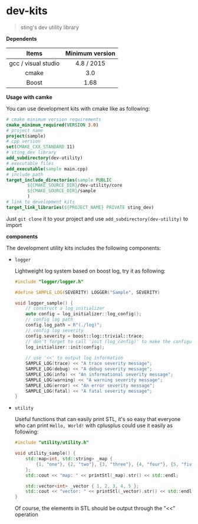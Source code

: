 # dev-kits
>  sting's dev utility library

**Dependents**

|        Items        | Minimum version |
| :-----------------: | :-------------: |
| gcc / visual studio |   4.8 / 2015    |
|        cmake        |       3.0       |
|        Boost        |      1.68       |

**Usage with camke**

You can use development kits with cmake like as following:

```cmake
# cmake minimum version requirements
cmake_minimum_required(VERSION 3.0)
# project name
project(sample)
# cpp version
set(CMAKE_CXX_STANDARD 11)
# sting_dev library
add_subdirectory(dev-utility)
# executable files
add_executable(sample main.cpp)
# include path
target_include_directories(sample PUBLIC
        ${CMAKE_SOURCE_DIR}/dev-utility/core
        ${CMAKE_SOURCE_DIR}/sample
        )
# link to development kits
target_link_libraries(${PROJECT_NAME} PRIVATE sting_dev)
```

Just `git clone` it to your project and use `add_subdirectory(dev-utility)` to import

**components**

The development utility kits includes the following components:

- `logger`

  Lightweight log system based on boost log, try it as following:

  ```c++
  #include "logger/logger.h"
  
  #define SAMPLE_LOG(SEVERITY) LOGGER("Sample", SEVERITY)
  
  void logger_sample() {
      // construct a log_initializer
      auto config = log_initializer::log_config();
      // config log path
      config.log_path = R"(./log)";
      // config log severity
      config.severity = boost::log::trivial::trace;
      // don't forget to call 'init (log_config)' to make the configuration available
      log_initializer::init(config);
      
      // use '<<' to output log information
      SAMPLE_LOG(trace) << "A trace severity message";
      SAMPLE_LOG(debug) << "A debug severity message";
      SAMPLE_LOG(info) << "An informational severity message";
      SAMPLE_LOG(warning) << "A warning severity message";
      SAMPLE_LOG(error) << "An error severity message";
      SAMPLE_LOG(fatal) << "A fatal severity message";
  }
  ```

- `utility`

  Useful functions that can easily print STL, it's so easy that everyone who can print `Hello, World!` with cplusplus could use it easily as following:
  
  ```c++
  #include "utility/utility.h"
  
  void utility_sample() {
      std::map<int, std::string> _map {
          {1, "one"}, {2, "two"}, {3, "three"}, {4, "four"}, {5, "five"}
      };
      std::cout << "map: " << printStl(_map).str() << std::endl;
  
      std::vector<int> _vector { 1, 2, 3, 4, 5 };
      std::cout << "vector: " << printStl(_vector).str() << std::endl;
  }
  ```
  
  Of course, the elements in STL should be output through the "<<" operation
